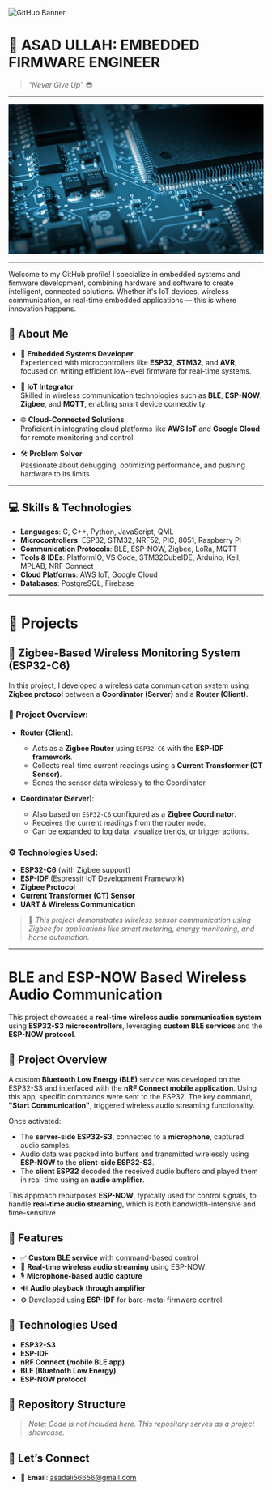 ![GitHub Banner](./banner.png) <!-- Replace with your banner image filename -->

# 👋 ASAD ULLAH: EMBEDDED FIRMWARE ENGINEER

> *"Never Give Up"* 😎
---

<p align="center">
  <img src="360_F_460636484_5KLRqy4CgptG7Bt4S1nY80v7tPm3e5Tm.jpg" alt="My Image">
</p>


---

Welcome to my GitHub profile! I specialize in embedded systems and firmware development, combining hardware and software to create intelligent, connected solutions. Whether it's IoT devices, wireless communication, or real-time embedded applications — this is where innovation happens.



## 🔧 About Me

- 🎯 **Embedded Systems Developer**  
   Experienced with microcontrollers like **ESP32**, **STM32**, and **AVR**, focused on writing efficient low-level firmware for real-time systems.

- 📡 **IoT Integrator**  
   Skilled in wireless communication technologies such as **BLE**, **ESP-NOW**, **Zigbee**, and **MQTT**, enabling smart device connectivity.

- 🌐 **Cloud-Connected Solutions**  
   Proficient in integrating cloud platforms like **AWS IoT** and **Google Cloud** for remote monitoring and control.

- 🛠 **Problem Solver**  
   Passionate about debugging, optimizing performance, and pushing hardware to its limits.

---

## 💻 Skills & Technologies

- **Languages**: C, C++, Python, JavaScript, QML  
- **Microcontrollers**: ESP32, STM32, NRF52, PIC, 8051, Raspberry Pi  
- **Communication Protocols**: BLE, ESP-NOW, Zigbee, LoRa, MQTT  
- **Tools & IDEs**: PlatformIO, VS Code, STM32CubeIDE, Arduino, Keil, MPLAB, NRF Connect  
- **Cloud Platforms**: AWS IoT, Google Cloud  
- **Databases**: PostgreSQL, Firebase  

---
# 📁 Projects



## 🔌 Zigbee-Based Wireless Monitoring System (ESP32-C6)

In this project, I developed a wireless data communication system using **Zigbee protocol** between a **Coordinator (Server)** and a **Router (Client)**.

### 📡 Project Overview:

- **Router (Client)**:
  - Acts as a **Zigbee Router** using `ESP32-C6` with the **ESP-IDF framework**.
  - Collects real-time current readings using a **Current Transformer (CT Sensor)**.
  - Sends the sensor data wirelessly to the Coordinator.

- **Coordinator (Server)**:
  - Also based on `ESP32-C6` configured as a **Zigbee Coordinator**.
  - Receives the current readings from the router node.
  - Can be expanded to log data, visualize trends, or trigger actions.

### ⚙️ Technologies Used:
- **ESP32-C6** (with Zigbee support)
- **ESP-IDF** (Espressif IoT Development Framework)
- **Zigbee Protocol**
- **Current Transformer (CT) Sensor**
- **UART & Wireless Communication**

> 📌 *This project demonstrates wireless sensor communication using Zigbee for applications like smart metering, energy monitoring, and home automation.*

[//]: # (Code not shared publicly for confidentiality. You can contact me to discuss the implementation.)

---
# BLE and ESP-NOW Based Wireless Audio Communication

This project showcases a **real-time wireless audio communication system** using **ESP32-S3 microcontrollers**, leveraging **custom BLE services** and the **ESP-NOW protocol**.

## 🧠 Project Overview

A custom **Bluetooth Low Energy (BLE)** service was developed on the ESP32-S3 and interfaced with the **nRF Connect mobile application**. Using this app, specific commands were sent to the ESP32. The key command, **"Start Communication"**, triggered wireless audio streaming functionality.

Once activated:

- The **server-side ESP32-S3**, connected to a **microphone**, captured audio samples.
- Audio data was packed into buffers and transmitted wirelessly using **ESP-NOW** to the **client-side ESP32-S3**.
- The **client ESP32** decoded the received audio buffers and played them in real-time using an **audio amplifier**.

This approach repurposes **ESP-NOW**, typically used for control signals, to handle **real-time audio streaming**, which is both bandwidth-intensive and time-sensitive.

## 🚀 Features

- ✅ **Custom BLE service** with command-based control
- 📶 **Real-time wireless audio streaming** using ESP-NOW
- 🎙️ **Microphone-based audio capture**
- 🔊 **Audio playback through amplifier**
- ⚙️ Developed using **ESP-IDF** for bare-metal firmware control

## 🔧 Technologies Used

- **ESP32-S3**
- **ESP-IDF**
- **nRF Connect (mobile BLE app)**
- **BLE (Bluetooth Low Energy)**
- **ESP-NOW protocol**

## 📂 Repository Structure

> _Note: Code is not included here. This repository serves as a project showcase._





## 🔗 Let’s Connect

- 📧 **Email**: asadali56656@gmail.com  
